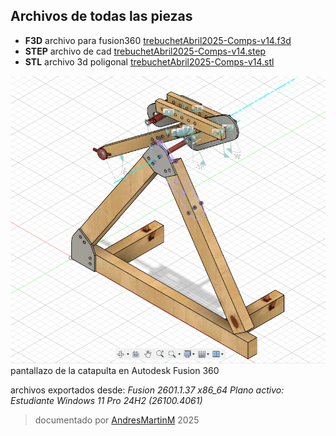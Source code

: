 ## Archivos de todas las piezas

- **F3D** archivo para fusion360 [trebuchetAbril2025-Comps-v14.f3d](trebuchetAbril2025-Comps-v14.f3d)
- **STEP** archivo de cad [trebuchetAbril2025-Comps-v14.step](trebuchetAbril2025-Comps-v14.step) 
- **STL** archivo 3d poligonal [trebuchetAbril2025-Comps-v14.stl](trebuchetAbril2025-Comps-v14.stl)

![trebuchet en fusion 360](./img/ensamble.png)
pantallazo de la catapulta en Autodesk Fusion 360 

archivos exportados desde:
*Fusion 2601.1.37 x86_64
Plano activo: Estudiante
Windows 11 Pro 24H2 (26100.4061)*

>documentado por [AndresMartinM](https://github.com/AndresMartinM) 2025